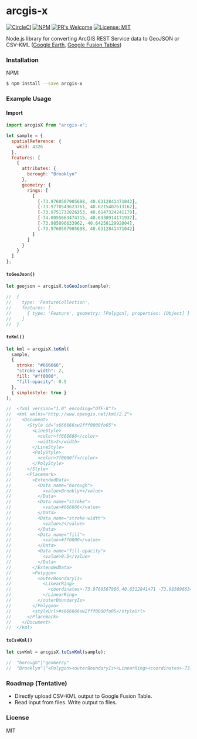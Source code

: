 # arcgis-x

<p>
  <a href="https://circleci.com/gh/kenchandev/arcgis-x"><img src="https://circleci.com/gh/kenchandev/arcgis-x.svg?style=svg" alt="CircleCI"/></a>
  <a href="https://npmjs.org/package/arcgis-x"><img src="https://img.shields.io/npm/v/arcgis-x.svg?style=flat" alt="NPM" /></a>
  <a href="https://github.com/kenchandev/arcgis-x/pulls"><img src="https://img.shields.io/badge/PRs%20-welcome-brightgreen.svg" alt="PR's Welcome"/></a>
  <a href="https://opensource.org/licenses/MIT"><img src="https://img.shields.io/badge/License-MIT-yellow.svg" alt="License: MIT"/></a>
</p>

Node.js library for converting ArcGIS REST Service data to GeoJSON or CSV-KML ([Google Earth](https://www.google.com/earth/), [Google Fusion Tables](https://support.google.com/fusiontables/answer/2571232))

### Installation

NPM:

```bash
$ npm install --save arcgis-x
```

### Example Usage

#### Import

```javascript
import arcgisX from "arcgis-x";
```

```javascript
let sample = {
  spatialReference: {
    wkid: 4326
  },
  features: [
    {
      attributes: {
        borough: "Brooklyn"
      },
      geometry: {
        rings: [
          [
            [-73.9760507905698, 40.6312841471042],
            [-73.9770549623761, 40.6215407613162],
            [-73.9751732026353, 40.6147324241179],
            [-74.0055663474715, 40.6330914171937],
            [-73.985096633962, 40.6425812992004],
            [-73.9760507905698, 40.6312841471042]
          ]
        ]
      }
    }
  ]
};
```

#### `toGeoJson()`

```javascript
let geojson = arcgisX.toGeoJson(sample);

//  {
//    type: 'FeatureCollection',
//    features: [
//      { type: 'Feature', geometry: [Polygon], properties: [Object] }
//    ]
//  }
```

#### `toKml()`

```javascript
let kml = arcgisX.toKml(
  sample,
  {
    stroke: "#666666",
    "stroke-width": 2,
    fill: "#ff0000",
    "fill-opacity": 0.5
  },
  { simplestyle: true }
);

//  <?xml version="1.0" encoding="UTF-8"?>
//  <kml xmlns="http://www.opengis.net/kml/2.2">
//    <Document>
//      <Style id="s666666sw2fff0000fo05">
//        <LineStyle>
//          <color>ff666666</color>
//          <width>2</width>
//        </LineStyle>
//        <PolyStyle>
//          <color>7f0000ff</color>
//        </PolyStyle>
//      </Style>
//      <Placemark>
//        <ExtendedData>
//          <Data name="borough">
//            <value>Brooklyn</value>
//          </Data>
//          <Data name="stroke">
//            <value>#666666</value>
//          </Data>
//          <Data name="stroke-width">
//            <value>2</value>
//          </Data>
//          <Data name="fill">
//            <value>#ff0000</value>
//          </Data>
//          <Data name="fill-opacity">
//            <value>0.5</value>
//          </Data>
//        </ExtendedData>
//        <Polygon>
//          <outerBoundaryIs>
//            <LinearRing>
//              <coordinates>-73.9760507906,40.6312841471 -73.985096634,40.6425812992 -74.0055663475,40.633091417//2 -73.9751732026,40.6147324241 -73.9770549624,40.6215407613 -73.9760507906,40.6312841471</coordinates>
//            </LinearRing>
//          </outerBoundaryIs>
//        </Polygon>
//        <styleUrl>#s666666sw2fff0000fo05</styleUrl>
//      </Placemark>
//    </Document>
//  </kml>
```

#### `toCsvKml()`

```javascript
let csvKml = arcgisX.toCsvKml(sample);

//  "borough"|"geometry"
//  "Brooklyn"|"<Polygon><outerBoundaryIs><LinearRing><coordinates>-73.9760507906,40.6312841471 -73.985096634,40.6425812992 -74.0055663475,40.6330914172 -73.9751732026,40.6147324241 -73.9770549624,40.6215407613 -73.9760507906,40.6312841471</coordinates></LinearRing></outerBoundaryIs></Polygon>"
```

### Roadmap (Tentative)

- Directly upload CSV-KML output to Google Fusion Table.
- Read input from files. Write output to files.

### License

MIT
